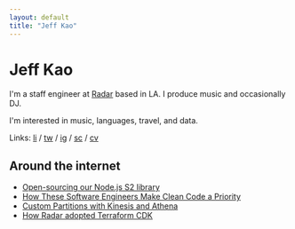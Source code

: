 ```yaml
---
layout: default
title: "Jeff Kao"
---
```


# Jeff Kao

<div class="row">
  <p>I'm a staff engineer at <a href="https://radar.io/" target="_blank">Radar</a> based in LA. I produce music and occasionally DJ.</p>
  <p>I'm interested in music, languages, travel, and data.</p>

  <p>
    Links:
    <a href="https://www.linkedin.com/in/jeffreykao/" target="_blank">li</a> /
    <a href="https://twitter.com/j_ckao" target="_blank">tw</a> /
    <a href="https://www.instagram.com/j_ckao/" target="_blank">ig</a> /
    <a href="https://soundcloud.com/j_ckao" target="_blank">sc</a> /
    <a href="/jeff-kao-resume.pdf" target="_blank">cv</a>
  </p>
</div>

<div class="row">
  <h2 class="small">Around the internet</h2>
  <ul>
    <li><a href="https://archive.is/9S3d0" target="_blank">Open-sourcing our Node.js S2 library</a></li>
    <li><a href="https://archive.is/9Kzqn" target="_blank">How These Software Engineers Make Clean Code a Priority</a></li>
    <li><a href="https://archive.is/5J5dv" target="_blank">Custom Partitions with Kinesis and Athena</a></li>
    <li><a href="https://archive.ph/jTPGi" target="_blank">How Radar adopted Terraform CDK</a></li>
  </ul>
</div>
